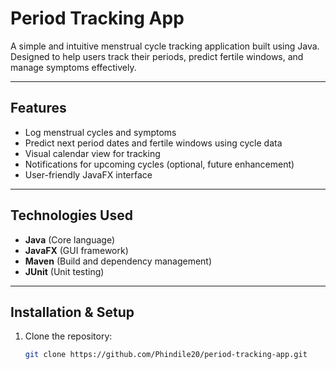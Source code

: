 # Period Tracking App

A simple and intuitive menstrual cycle tracking application built using Java.  
Designed to help users track their periods, predict fertile windows, and manage symptoms effectively.

---

## Features

- Log menstrual cycles and symptoms  
- Predict next period dates and fertile windows using cycle data  
- Visual calendar view for tracking  
- Notifications for upcoming cycles (optional, future enhancement)  
- User-friendly JavaFX interface  

---

## Technologies Used

- **Java** (Core language)  
- **JavaFX** (GUI framework)  
- **Maven** (Build and dependency management)  
- **JUnit** (Unit testing)  

---

## Installation & Setup

1. Clone the repository:
   ```bash
   git clone https://github.com/Phindile20/period-tracking-app.git
